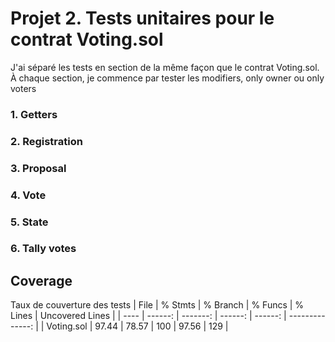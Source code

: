 # Projet 2. Tests unitaires pour le contrat Voting.sol
J'ai séparé les tests en section de la même façon que le contrat Voting.sol.
À chaque section, je commence par tester les modifiers, only owner ou only voters

### 1. Getters

### 2. Registration

### 3. Proposal

### 4. Vote

### 5. State


### 6. Tally votes


## Coverage
Taux de couverture des tests
| File       | % Stmts | % Branch | % Funcs | % Lines | Uncovered Lines |
| ----       | ------: | -------: | ------: | ------: | --------------: |
| Voting.sol | 97.44   | 78.57    |  100    | 97.56   | 129             |
